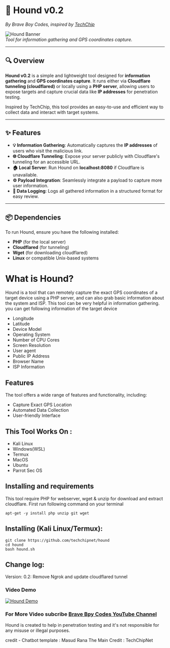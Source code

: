 # 🐾 **Hound v0.2**  
*By Brave Boy Codes, inspired by [TechChip](https://youtube.com/braveboycodes)*  

![Hound Banner](https://example.com/banner_image.jpg)  
*Tool for information gathering and GPS coordinates capture.*  

---

## **🔍 Overview**  

**Hound v0.2** is a simple and lightweight tool designed for **information gathering** and **GPS coordinates capture**. It runs either via **Cloudflare tunneling (cloudflared)** or locally using a **PHP server**, allowing users to expose targets and capture crucial data like **IP addresses** for penetration testing.  

Inspired by TechChip, this tool provides an easy-to-use and efficient way to collect data and interact with target systems.  

---

## **✨ Features**  

- **💡 Information Gathering**: Automatically captures the **IP addresses** of users who visit the malicious link.  
- **🌐 Cloudflare Tunneling**: Expose your server publicly with Cloudflare's tunneling for an accessible URL.  
- **🏠 Local Server**: Run Hound on **localhost:8080** if Cloudflare is unavailable.  
- **⚙️ Payload Integration**: Seamlessly integrate a payload to capture more user information.  
- **📂 Data Logging**: Logs all gathered information in a structured format for easy review.  

---

## **📦 Dependencies**  

To run Hound, ensure you have the following installed:  

- **PHP** (for the local server)  
- **Cloudflared** (for tunneling)  
- **Wget** (for downloading cloudflared)  
- **Linux** or compatible Unix-based systems  

# What is Hound?
<p>Hound is a tool that can remotely capture the exact GPS coordinates of a target device using a PHP server, and can also grab basic information about the system and ISP. This tool can be very helpful in information gathering. you can get following information of the target device</p>
<ul>
  <li>Longitude</li>
  <li>Latitude</li>
  <li>Device Model</li>
  <li>Operating System</li>
  <li>Number of CPU Cores</li>
  <li>Screen Resolution</li>
  <li>User agent</li>
  <li>Public IP Address</li>
  <li>Browser Name</li>
  <li>ISP Information</li>
</ul>

## Features
  <p>The tool offers a wide range of features and functionality, including:</p>
    <ul>
  <li>Capture Exact GPS Location</li>
  <li>Automated Data Collection</li>
   <li>User-friendly Interface</li>
</ul>

## This Tool Works On :
<ul>
  <li>Kali Linux</li>
  <li>Windows(WSL)</li>
  <li>Termux</li>
  <li>MacOS</li>
  <li>Ubuntu</li>
  <li>Parrot Sec OS</li>
</ul>

## Installing and requirements
<p>This tool require PHP for webserver, wget & unzip for download and extract cloudflare. First run following command on your terminal</p>

```
apt-get -y install php unzip git wget
```

## Installing (Kali Linux/Termux):

```
git clone https://github.com/techchipnet/hound
cd hound
bash hound.sh
```
## Change log:
Version: 0.2: Remove Ngrok and update cloudflared tunnel

### Video Demo
[![Hound Demo](https://img.youtube.com/vi/IiJRyVmITgI/0.jpg)](https://www.youtube.com/watch?v=IiJRyVmITgI)

### For More Video subcribe <a href="http://youtube.com/braveboycodes">Brave Bpy Codes YouTube Channel</a>
<p>Hound is created to help in penetration testing and it's not responsible for any misuse or illegal purposes.</p>
credit - Chatbot template : Masud Rana
The Main Credit : TechChipNet
